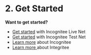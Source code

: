 # 2. Get Started

**Want to get started?**

* ​​[Get started](2.1-get-started-with-incognitee-live-net.md) with Incognitee Live Net
* ​​[Get started](2.2-get-started-with-incognitee-test-net.md) with Incognitee Test Net
* [Learn more](2.3-learn-more-about-incognitee.md) about Incognitee
* [Learn more ](2.4-learn-more-about-integritee.md)about Integritee
